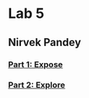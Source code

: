 # Lab 5
## Nirvek Pandey

### [Part 1: Expose](https://nirvekpanda.github.io/Lab5_Starter/expose.html)
### [Part 2: Explore](https://nirvekpanda.github.io/Lab5_Starter/explore.html)
